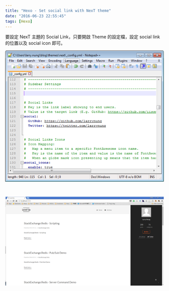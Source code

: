 ```yaml
---
title: "Hexo - Set social link with NexT theme"
date: "2016-06-23 22:55:45"
tags: [Hexo]
---
```



要設定 NexT 主題的 Social Link，只要開啟 Theme 的設定檔，設定 social link 的位置以及 social icon 即可。  

<!-- More -->

![1.png](1.png)

<br/>


![2.png](2.png)

<br/>
